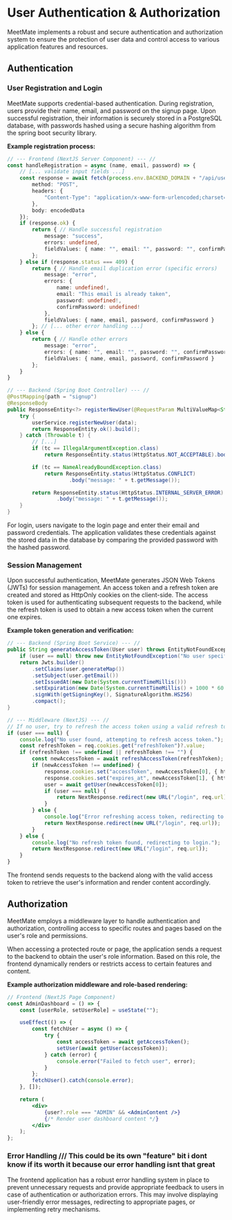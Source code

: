 # User Authentication & Authorization
MeetMate implements a robust and secure authentication and authorization system to ensure the protection of user data and control access to various application features and resources.

## Authentication

### User Registration and Login

MeetMate supports credential-based authentication. During registration, users provide their name, email, and password on the signup page. Upon successful registration, their information is securely stored in a PostgreSQL database, with passwords hashed using a secure hashing algorithm from the spring boot security library.

**Example registration process:**

```typescript
// --- Frontend (NextJS Server Component) --- //
const handleRegistration = async (name, email, password) => {
    // [... validate input fields ...]
    const response = await fetch(process.env.BACKEND_DOMAIN + "/api/user/signup", {
        method: "POST",
        headers: {
            "Content-Type": "application/x-www-form-urlencoded;charset=UTF-8"
        },
        body: encodedData
    });
    if (response.ok) {
        return { // Handle successful registration
            message: "success",
            errors: undefined,
            fieldValues: { name: "", email: "", password: "", confirmPassword: "" }
        };
    } else if (response.status === 409) {
        return { // Handle email duplication error (specific errors)
            message: "error",
            errors: {
                name: undefined!,
                email: "This email is already taken",
                password: undefined!,
                confirmPassword: undefined!
            },
            fieldValues: { name, email, password, confirmPassword }
        }; // [... other error handling ...]
    } else {
        return { // Handle other errors
            message: "error",
            errors: { name: "", email: "", password: "", confirmPassword: "" },
            fieldValues: { name, email, password, confirmPassword }
        };
    }
}
```
```java
// --- Backend (Spring Boot Controller) --- //
@PostMapping(path = "signup")
@ResponseBody
public ResponseEntity<?> registerNewUser(@RequestParam MultiValueMap<String, String> data) {
    try {
        userService.registerNewUser(data);
        return ResponseEntity.ok().build();
    } catch (Throwable t) {
        // [...]
        if (tc == IllegalArgumentException.class)
            return ResponseEntity.status(HttpStatus.NOT_ACCEPTABLE).body("message: " + t.getMessage());

        if (tc == NameAlreadyBoundException.class)
            return ResponseEntity.status(HttpStatus.CONFLICT)
                    .body("message: " + t.getMessage());

        return ResponseEntity.status(HttpStatus.INTERNAL_SERVER_ERROR)
                .body("message: " + t.getMessage());
    }
}
```
For login, users navigate to the login page and enter their email and password credentials. The application validates these credentials against the stored data in the database by comparing the provided password with the hashed password.

### Session Management

Upon successful authentication, MeetMate generates JSON Web Tokens (JWTs) for session management. An access token and a refresh token are created and stored as HttpOnly cookies on the client-side. The access token is used for authenticating subsequent requests to the backend, while the refresh token is used to obtain a new access token when the current one expires.

**Example token generation and verification:**

```java
// --- Backend (Spring Boot Service) --- //
public String generateAccessToken(User user) throws EntityNotFoundException {
    if (user == null) throw new EntityNotFoundException("No user specified");
    return Jwts.builder()
        .setClaims(user.generateMap())
        .setSubject(user.getEmail())
        .setIssuedAt(new Date(System.currentTimeMillis()))
        .setExpiration(new Date(System.currentTimeMillis() + 1000 * 60 * 5)) // expires in 5 minutes
        .signWith(getSigningKey(), SignatureAlgorithm.HS256)
        .compact();
}
```
```typescript
// --- Middleware (NextJS) --- //
// If no user, try to refresh the access token using a valid refresh token.
if (user === null) {
    console.log("No user found, attempting to refresh access token.");
    const refreshToken = req.cookies.get("refreshToken")?.value;
    if (refreshToken !== undefined || refreshToken !== "") {
        const newAccessToken = await refreshAccessToken(refreshToken);
        if (newAccessToken !== undefined) {
            response.cookies.set("accessToken", newAccessToken[0], { httpOnly: true, secure: true, sameSite: "strict" });
            response.cookies.set("expires_at", newAccessToken[1], { httpOnly: true, secure: true, sameSite: "strict" });
            user = await getUser(newAccessToken[0]);
            if (user === null) {
                return NextResponse.redirect(new URL("/login", req.url));
            }
        } else {
            console.log("Error refreshing access token, redirecting to login.");
            return NextResponse.redirect(new URL("/login", req.url));
        }
    } else {
        console.log("No refresh token found, redirecting to login.");
        return NextResponse.redirect(new URL("/login", req.url));
    }
}
```

The frontend sends requests to the backend along with the valid access token to retrieve the user's information and render content accordingly.

## Authorization

MeetMate employs a middleware layer to handle authentication and authorization, controlling access to specific routes and pages based on the user's role and permissions.

When accessing a protected route or page, the application sends a request to the backend to obtain the user's role information. Based on this role, the frontend dynamically renders or restricts access to certain features and content.

**Example authorization middleware and role-based rendering:**

```jsx
// Frontend (NextJS Page Component)
const AdminDashboard = () => {
    const [userRole, setUserRole] = useState("");

    useEffect(() => {
        const fetchUser = async () => {
            try {
                const accessToken = await getAccessToken();
                setUser(await getUser(accessToken));
            } catch (error) {
                console.error("Failed to fetch user", error);
            }
        };
        fetchUser().catch(console.error);
    }, []);

    return (
        <div>
            {user?.role === "ADMIN" && <AdminContent />}
            {/* Render user dashboard content */}
        </div>
    );
};
```

### Error Handling /// This could be its own "feature" bit i dont know if its worth it because our error handling isnt that great

The frontend application has a robust error handling system in place to prevent unnecessary requests and provide appropriate feedback to users in case of authentication or authorization errors. This may involve displaying user-friendly error messages, redirecting to appropriate pages, or implementing retry mechanisms.
